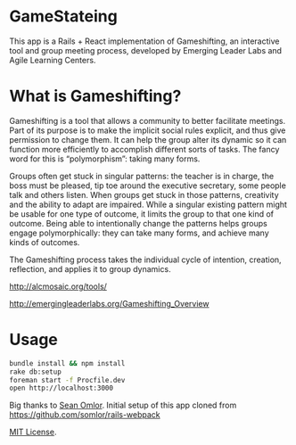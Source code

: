 # GameStateing

This app is a Rails + React implementation of Gameshifting, an interactive tool and group meeting process, developed by Emerging Leader Labs and Agile Learning Centers.

# What is Gameshifting?

Gameshifting is a tool that allows a community to better facilitate meetings. Part of its purpose is to make the implicit social rules explicit, and thus give permission to change them. It can help the group alter its dynamic so it can function more efficiently to accomplish different sorts of tasks. The fancy word for this is “polymorphism”: taking many forms.

Groups often get stuck in singular patterns: the teacher is in charge, the boss must be pleased, tip toe around the executive secretary, some people talk and others listen. When groups get stuck in those patterns, creativity and the ability to adapt are impaired. While a singular existing pattern might be usable for one type of outcome, it limits the group to that one kind of outcome. Being able to intentionally change the patterns helps groups engage polymorphically: they can take many forms, and achieve many kinds of outcomes.

The Gameshifting process takes the individual cycle of intention, creation, reflection, and applies it to group dynamics.  

http://alcmosaic.org/tools/

http://emergingleaderlabs.org/Gameshifting_Overview

# Usage

```bash
bundle install && npm install
rake db:setup
foreman start -f Procfile.dev
open http://localhost:3000
```

Big thanks to [Sean Omlor](http://seanomlor.com). Initial setup of this app cloned from https://github.com/somlor/rails-webpack

[MIT License](/LICENSE).
